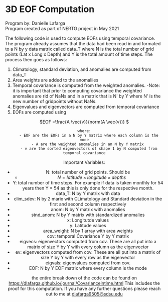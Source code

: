 # 3D EOF Computation
Program by: Danielle Lafarga\
Program created as part of NERTO project in May 2021

The following code is used to compute EOFs using temporal covariance. The program already assumes that the data had been read in and formated to a N by y data matrix called data_T where N is the total number of grid points (Lat x Long x Depth) and Y is the total amount of time steps. The process then goes as follows:

1. Climatology, standard deviation, and anomalies are computed from data_T 
2. Area weights are added to the anomaliies 
3. Temporal covariance is computed from the weighted anomalies. 
    -Note: it is important that prior to computing covariance the weighted anomalies are rid of NaNs and in a matrix that is N' by Y where N' is the new number of gridpoints without NaNs. 
4. Eigenvalues and eigenvectors are computed from temporal covariance
5. EOFs are computed using
<div align="center">
$EOF =\frac{A \vec{v}}{norm(A \vec{v})} $


    where:
        - EOF are the EOFs in a N by Y matrix where each column is the mode
        - A are the weighted anomalies in an N by Y matrix 
        - v are the sorted eigenvectors of shape 1 by N computed from temporal covariance

Important Variables:
- N: total number of grid points. Should be 
    - $N = latitude \times longitude \times depths$
- Y: total number of time steps. For example if data is taken monthly for 54 years then Y = 54 as this is only done for the respective month. 
- data_T: N by Y matrix with data
- clim_sdev: N by 2 marix with CLimatology and Standard deviation in the first and second column respectively 
- anom: N by Y matrix with anomalies
- stnd_anom: N by Y matrix with standardized anomalies
- x: Longitutde values
- y: Latitude values 
- area_weight: N by 1 array with area weights 
- cov: temporal Covariance Y by Y matrix
- eigvecs: eigenvectors computed from cov. These are all put into a matrix of size Y by Y with every column as the eigenvector
- ev: eigenvectors computed from cov. These are all put into a matrix of size Y by Y with every row as the eigenvector
- eigvals: eigenvalues computed from cov. 
- EOF: N by Y EOF matrix where every column is the mode 


the entire break down of the code can be found on https://dlafarga.github.io/journal/Covarianceintime.html
This includes the proof for this computation. If you have any further questions please reach out to me at dlafarga9505@sdsu.edu
